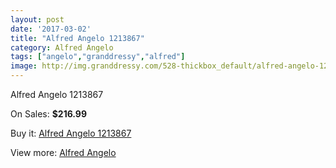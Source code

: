 ```yaml
---
layout: post
date: '2017-03-02'
title: "Alfred Angelo 1213867"
category: Alfred Angelo
tags: ["angelo","granddressy","alfred"]
image: http://img.granddressy.com/528-thickbox_default/alfred-angelo-1213867.jpg
---
```

Alfred Angelo 1213867

On Sales: **$216.99**
<a href="https://www.granddressy.com/en/alfred-angelo/416-alfred-angelo-1213867.html"><amp-img layout="responsive" width="600" height="600" src="//img.granddressy.com/528-thickbox_default/alfred-angelo-1213867.jpg" alt="Alfred Angelo 1213867 0" /></a>

Buy it: [Alfred Angelo 1213867](https://www.granddressy.com/en/alfred-angelo/416-alfred-angelo-1213867.html "Alfred Angelo 1213867")

View more: [Alfred Angelo](https://www.granddressy.com/en/19-alfred-angelo "Alfred Angelo")